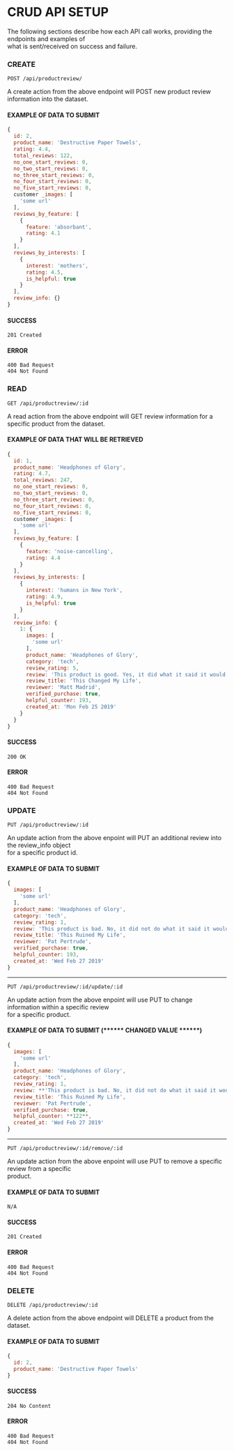 # CRUD API SETUP

The following sections describe how each API call works, providing the endpoints and examples of  
what is sent/received on success and failure.

### CREATE

```
POST /api/productreview/
```

A create action from the above endpoint will POST new product review information into the dataset.

#### EXAMPLE OF DATA TO SUBMIT
```javascript
{
  id: 2,
  product_name: 'Destructive Paper Towels',
  rating: 4.4,
  total_reviews: 122,
  no_one_start_reviews: 0,
  no_two_start_reviews: 0,
  no_three_start_reviews: 0,
  no_four_start_reviews: 0,
  no_five_start_reviews: 0,
  customer _images: [
    'some url'
  ],
  reviews_by_feature: [
    {
      feature: 'absorbant',
      rating: 4.1
    }
  ],
  reviews_by_interests: [
    {
      interest: 'mothers',
      rating: 4.5,
      is_helpful: true
    }
  ],
  review_info: {}
}
```

#### SUCCESS

```
201 Created
```

#### ERROR

```
400 Bad Request
404 Not Found
```


### READ

```
GET /api/productreview/:id
```

A read action from the above endpoint will GET review information for a specific product from the dataset.

#### EXAMPLE OF DATA THAT WILL BE RETRIEVED

```javascript
{
  id: 1,
  product_name: 'Headphones of Glory',
  rating: 4.7,
  total_reviews: 247,
  no_one_start_reviews: 0,
  no_two_start_reviews: 0,
  no_three_start_reviews: 0,
  no_four_start_reviews: 0,
  no_five_start_reviews: 0,
  customer _images: [
    'some url'
  ],
  reviews_by_feature: [
    {
      feature: 'noise-cancelling',
      rating: 4.4
    }
  ],
  reviews_by_interests: [
    {
      interest: 'humans in New York',
      rating: 4.9,
      is_helpful: true
    }
  ],
  review_info: {
    1: {
      images: [
        'some url'
      ],
      product_name: 'Headphones of Glory',
      category: 'tech',
      review_rating: 5,
      review: 'This product is good. Yes, it did what it said it would do.',
      review_title: 'This Changed My Life',
      reviewer: 'Matt Madrid',
      verified_purchase: true,
      helpful_counter: 193,
      created_at: 'Mon Feb 25 2019'
    }
  }
}
```

#### SUCCESS

```
200 OK
```

#### ERROR

```
400 Bad Request
404 Not Found
```


### UPDATE

```
PUT /api/productreview/:id
```

An update action from the above enpoint will PUT an additional review into the review_info object   
for a specific product id.

#### EXAMPLE OF DATA TO SUBMIT

```javascript
{
  images: [
    'some url'
  ],
  product_name: 'Headphones of Glory',
  category: 'tech',
  review_rating: 1,
  review: 'This product is bad. No, it did not do what it said it would do.',
  review_title: 'This Ruined My Life',
  reviewer: 'Pat Pertrude',
  verified_purchase: true,
  helpful_counter: 193,
  created_at: 'Wed Feb 27 2019'
}
```
______________________________________

```
PUT /api/productreview/:id/update/:id
```

An update action from the above enpoint will use PUT to change information within a specific review  
for a specific product.

#### EXAMPLE OF DATA TO SUBMIT (****** CHANGED VALUE ******)

```javascript
{
  images: [
    'some url'
  ],
  product_name: 'Headphones of Glory',
  category: 'tech',
  review_rating: 1,
  review: **'This product is bad. No, it did not do what it said it would do. It destroyed my crops.'**,
  review_title: 'This Ruined My Life',
  reviewer: 'Pat Pertrude',
  verified_purchase: true,
  helpful_counter: **122**,
  created_at: 'Wed Feb 27 2019'
}
```

_____________________________________

```
PUT /api/productreview/:id/remove/:id
```

An update action from the above enpoint will use PUT to remove a specific review from a specific  
product.

#### EXAMPLE OF DATA TO SUBMIT

```
N/A
```

#### SUCCESS

```
201 Created
```

#### ERROR

```
400 Bad Request
404 Not Found
```

### DELETE

```
DELETE /api/productreview/:id
```

A delete action from the above endpoint will DELETE a product from the dataset.

#### EXAMPLE OF DATA TO SUBMIT

```javascript
{
  id: 2,
  product_name: 'Destructive Paper Towels'
}
```

#### SUCCESS

```
204 No Content
```

#### ERROR

```
400 Bad Request
404 Not Found
```